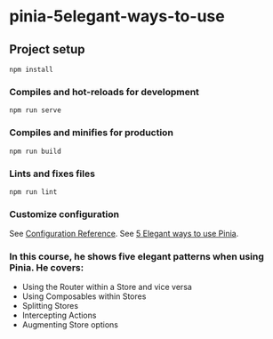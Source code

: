 # pinia-5elegant-ways-to-use

## Project setup

```
npm install
```

### Compiles and hot-reloads for development

```
npm run serve
```

### Compiles and minifies for production

```
npm run build
```

### Lints and fixes files

```
npm run lint
```

### Customize configuration

See [Configuration Reference](https://cli.vuejs.org/config/).
See [5 Elegant ways to use Pinia](https://www.vuemastery.com/courses/5-elegant-ways-to-use-pinia/elegant-pinia-intro).

### In this course, he shows five elegant patterns when using Pinia. He covers:

- Using the Router within a Store and vice versa
- Using Composables within Stores
- Splitting Stores
- Intercepting Actions
- Augmenting Store options
